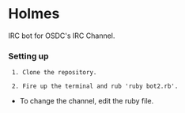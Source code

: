 # Holmes
IRC bot for OSDC's IRC Channel.

### Setting up

` 1. Clone the repository.`

` 2. Fire up the terminal and rub 'ruby bot2.rb'.`

* To change the channel, edit the ruby file.
